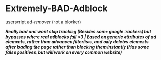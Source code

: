 # Extremely-BAD-Adblock
userscript ad-*remover* (not a blocker)

***Really bad and wont stop tracking (Besides *some* google trackers) but bypasses where real adblocks fail <3 | Based on generic attributes of ad elements, rather than advanced filterlists, and only deletes elements after loading the page rather than blocking them instantly (Has some false positives, but will work on every common website)***
